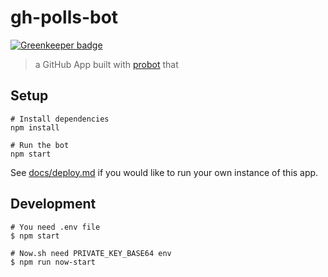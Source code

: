 # gh-polls-bot

[![Greenkeeper badge](https://badges.greenkeeper.io/evenchange4/gh-polls-bot.svg)](https://greenkeeper.io/)

> a GitHub App built with [probot](https://github.com/probot/probot) that 

## Setup

```
# Install dependencies
npm install

# Run the bot
npm start
```

See [docs/deploy.md](docs/deploy.md) if you would like to run your own instance of this app.

## Development

```
# You need .env file
$ npm start

# Now.sh need PRIVATE_KEY_BASE64 env
$ npm run now-start
```

